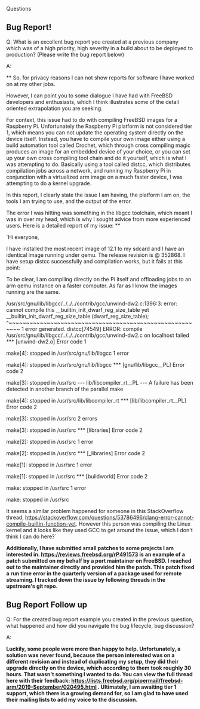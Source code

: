 Questions

## Bug Report!

Q: What is an excellent bug report you created at a previous company which was of a high priority, high severity in a build about to be deployed to production? (Please write the bug report below)


A:

** So, for privacy reasons I can not show reports for software I have worked on at my other jobs. 

However, I can point you to some dialogue I have had with FreeBSD developers and enthusiasts, which I think illustrates some of the detail oriented extrapolation you are seeking. 

For context, this issue had to do with compiling FreeBSD images for a Raspberry Pi. Unfortunately the Raspberry Pi platform is not considered tier 1, which means you can not update the operating system directly on the device itself. Instead, you have to compile your own image either using a build automation tool called Crochet, which through cross compiling magic produces an image for an embedded device of your choice, or you can set up your own cross compiling tool chain and do it yourself, which is what I was attempting to do. Basically using a tool called distcc, which distributes compilation jobs across a network, and running my Raspberry Pi in conjunction with a virtualized arm image on a much faster device, I was attempting to do a kernel upgrade.

In this report, I clearly state the issue I am having, the platform I am on, the tools I am trying to use, and the output of the error.

The error I was hitting was something in the libgcc toolchain, which meant I was in over my head, which is why I sought advice from more experienced users. Here is a detailed report of my issue: **

`Hi everyone,

I have installed the most recent image of 12.1 to my sdcard and I have an
identical image running under qemu. The release revision is @ 352868. I
have setup distcc successfully and compilation works, but it fails at this
point:

To be clear, I am compiling directly on the Pi itself and offloading jobs
to an arm qemu instance on a faster computer. As far as I know the images
running are the same.

/usr/src/gnu/lib/libgcc/../../../contrib/gcc/unwind-dw2.c:1396:3: error:
cannot compile this __builtin_init_dwarf_reg_size_table yet
  __builtin_init_dwarf_reg_size_table (dwarf_reg_size_table);
  ^~~~~~~~~~~~~~~~~~~~~~~~~~~~~~~~~~~~~~~~~~~~~~~~~~~~~~~~~~
1 error generated.
distcc[74549] ERROR: compile
/usr/src/gnu/lib/libgcc/../../../contrib/gcc/unwind-dw2.c on localhost
failed
*** [unwind-dw2.o] Error code 1

make[4]: stopped in /usr/src/gnu/lib/libgcc
1 error

make[4]: stopped in /usr/src/gnu/lib/libgcc
*** [gnu/lib/libgcc__PL] Error code 2

make[3]: stopped in /usr/src
--- lib/libcompiler_rt__PL ---
A failure has been detected in another branch of the parallel make

make[4]: stopped in /usr/src/lib/libcompiler_rt
*** [lib/libcompiler_rt__PL] Error code 2

make[3]: stopped in /usr/src
2 errors

make[3]: stopped in /usr/src
*** [libraries] Error code 2

make[2]: stopped in /usr/src
1 error

make[2]: stopped in /usr/src
*** [_libraries] Error code 2

make[1]: stopped in /usr/src
1 error

make[1]: stopped in /usr/src
*** [buildworld] Error code 2

make: stopped in /usr/src
1 error

make: stopped in /usr/src

It seems a similar problem happened for someone in this StackOverflow
thread,
https://stackoverflow.com/questions/53786496/clang-error-cannot-compile-builtin-function-yet.
However this person was compiling the Linux kernel and it looks like they
used GCC to get around the issue, which I don't think I can do here?`

**Additionally, I have submitted small patches to some projects I am interested in. https://reviews.freebsd.org/rP491573 is an example of a patch submitted on my behalf by a port maintainer on FreeBSD. I reached out to the maintainer directly and provided him the patch. This patch fixed a run time error in the quarterly version of a package used for remote streaming. I tracked down the issue by following threads in the upstream's git repo.** 

## Bug Report Follow up

Q: For the created bug report example you created in the previous question, what happened and how did you navigate the bug lifecycle, bug discussion? 

A: 

**Luckily, some people were more than happy to help. Unfortunately, a solution was never found, because the person interested was on a different revision and instead of duplicating my setup, they did their upgrade directly on the device, which according to them took roughly 30 hours. That wasn't something I wanted to do. You can view the full thread here with their feedback: https://lists.freebsd.org/pipermail/freebsd-arm/2019-September/020495.html . Ultimately, I am awaiting tier 1 support, which there is a growing demand for, so I am glad to have used their mailing lists to add my voice to the discussion.** 

